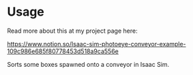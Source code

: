 # Usage

Read more about this at my project page here:

https://www.notion.so/Isaac-sim-photoeye-conveyor-example-109c986e685f80778453d518a9ca556e

Sorts some boxes spawned onto a conveyor in Isaac Sim.
